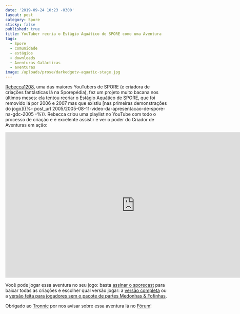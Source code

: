 ```yaml
---
date: '2019-09-24 10:23 -0300'
layout: post
category: Spore
sticky: false
published: true
title: YouTuber recria o Estágio Aquático de SPORE como uma Aventura
tags:
  - Spore
  - comunidade
  - estágios
  - downloads
  - Aventuras Galácticas
  - aventuras
image: /uploads/prose/darkedgetv-aquatic-stage.jpg
---
```

[Rebecca1208](https://www.spore.com/view/myspore/Rebecca1208), uma das maiores YouTubers de SPORE (e criadora de criações fantásticas lá na Sporepédia), fez um projeto muito bacana nos últimos meses: ela tentou recriar o Estágio Aquático de SPORE, que foi removido lá por 2006 e 2007 mas que existiu [nas primeiras demonstrações do jogo]({%- post_url 2005/2005-08-11-video-da-apresentacao-de-spore-na-gdc-2005 -%}). Rebecca criou uma playlist no YouTube com todo o processo de criação e é excelente assistir e ver o poder do Criador de Aventuras em ação:

<iframe width="806" height="453" src="https://www.youtube-nocookie.com/embed/zSJ_p7dMtvw?list=PLKP1BgiipDnl3f2VOmeSMf4tGBl4y3d9m" frameborder="0" allow="accelerometer; autoplay; encrypted-media; gyroscope; picture-in-picture" allowfullscreen></iframe>

Você pode jogar essa aventura no seu jogo: basta [assinar o sporecast](http://www.spore.com/sporepedia#qry=usr-Rebecca1208%7C2267320113%3Assc-501073159300) para baixar todas as criações e escolher qual versão jogar: a [versão completa](http://www.spore.com/sporepedia#qry=usr-Rebecca1208%7C2267320113%3Asast-501073394670) ou a [versão feita para jogadores sem o pacote de partes Medonhas & Fofinhas](http://www.spore.com/sporepedia#qry=usr-Rebecca1208%7C2267320113%3Asast-501074093196).

Obrigado ao [Tronnic](https://forum.esporo.net/u/Tronnic/) por nos avisar sobre essa aventura lá no [Fórum](https://forum.esporo.net/)!
